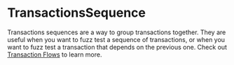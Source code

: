 # TransactionsSequence

Transactions sequences are a way to group transactions together. They are useful when you want to fuzz test a sequence of transactions, or when you want to fuzz test a transaction that depends on the previous one. Check out [Transaction Flows](../../trident-advanced/trident-transactions/trident-fuzzing-flows/index.md) to learn more.
